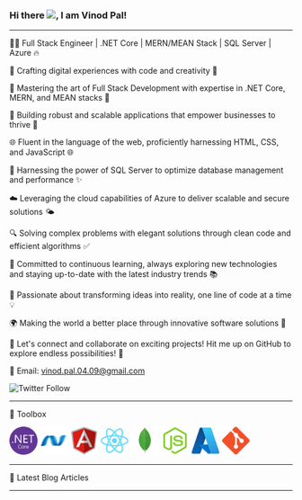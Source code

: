 ### Hi there <img src="https://raw.githubusercontent.com/MartinHeinz/MartinHeinz/master/wave.gif" width="30px">, I am Vinod Pal!

---

👨‍💻 Full Stack Engineer | .NET Core | MERN/MEAN Stack | SQL Server | Azure 🔥

🌟 Crafting digital experiences with code and creativity 🚀

🔧 Mastering the art of Full Stack Development with expertise in .NET Core, MERN, and MEAN stacks 🚀

💼 Building robust and scalable applications that empower businesses to thrive 💪

🌐 Fluent in the language of the web, proficiently harnessing HTML, CSS, and JavaScript 🌐

💾 Harnessing the power of SQL Server to optimize database management and performance ✨

☁️ Leveraging the cloud capabilities of Azure to deliver scalable and secure solutions 🌤️

🔍 Solving complex problems with elegant solutions through clean code and efficient algorithms ✅

🎯 Committed to continuous learning, always exploring new technologies and staying up-to-date with the latest industry trends 📚

🌟 Passionate about transforming ideas into reality, one line of code at a time 💡

🌍 Making the world a better place through innovative software solutions 🌈

💬 Let's connect and collaborate on exciting projects! Hit me up on GitHub to explore endless possibilities! 🤝

📩 Email: vinod.pal.04.09@gmail.com  

![Twitter Follow](https://img.shields.io/twitter/follow/palvnd?style=social)

---

🧰 Toolbox

<img src="https://github.com/devicons/devicon/blob/master/icons/dotnetcore/dotnetcore-original.svg" alt="dotnet core Logo" width="50" height="50"/>  <img src="https://github.com/devicons/devicon/blob/master/icons/dot-net/dot-net-original.svg" alt="dotnet Logo" width="50" height="50"/>  <img src="https://github.com/devicons/devicon/blob/master/icons/angularjs/angularjs-original.svg" alt="angular Logo" width="50" height="50"/>  <img src="https://github.com/devicons/devicon/blob/master/icons/react/react-original.svg" alt="react Logo" width="50" height="50"/>  <img src="https://github.com/devicons/devicon/blob/master/icons/mongodb/mongodb-original.svg" alt="mongoDb Logo" width="50" height="50"/>  <img src="https://github.com/devicons/devicon/blob/master/icons/nodejs/nodejs-original.svg" alt="Node Logo" width="50" height="50"/>  <img src="https://github.com/devicons/devicon/blob/master/icons/azure/azure-original.svg" alt="azure Logo" width="50" height="50"/>  <img src="https://github.com/devicons/devicon/blob/master/icons/git/git-original.svg" alt="azure Logo" width="50" height="50"/> 


---
📘 Latest Blog Articles

<!-- BLOG-POST-LIST:START -->
<!-- BLOG-POST-LIST:END -->
---
<!---
VNDPAL/VNDPAL is a ✨ special ✨ repository because its `README.md` (this file) appears on your GitHub profile.
You can click the Preview link to take a look at your changes.
--->
